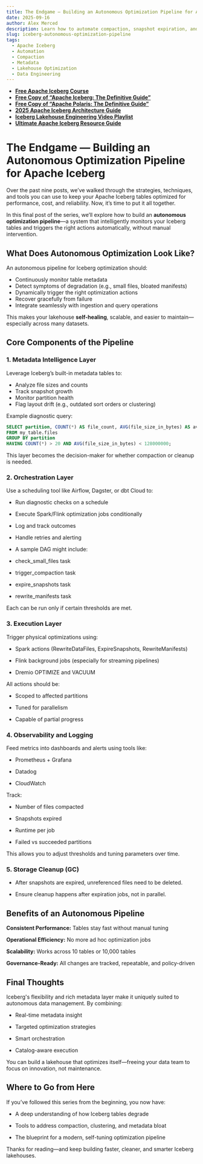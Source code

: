 ```yaml
---
title: The Endgame — Building an Autonomous Optimization Pipeline for Apache Iceberg
date: 2025-09-16
author: Alex Merced
description: Learn how to automate compaction, snapshot expiration, and layout optimization in Apache Iceberg using metadata-driven triggers and orchestration tools for a self-healing lakehouse.
slug: iceberg-autonomous-optimization-pipeline
tags:
  - Apache Iceberg
  - Automation
  - Compaction
  - Metadata
  - Lakehouse Optimization
  - Data Engineering
---
```


- **[Free Apache Iceberg Course](https://hello.dremio.com/webcast-an-apache-iceberg-lakehouse-crash-course-reg.html?utm_source=ev_external_blog&utm_medium=influencer&utm_campaign=optimization_blogs&utm_content=alexmerced&utm_term=external_blog)**  
- **[Free Copy of “Apache Iceberg: The Definitive Guide”](https://hello.dremio.com/wp-apache-iceberg-the-definitive-guide-reg.html?utm_source=ev_external_blog&utm_medium=influencer&utm_campaign=optimization_blogs&utm_content=alexmerced&utm_term=external_blog)**  
- **[Free Copy of “Apache Polaris: The Definitive Guide”](https://hello.dremio.com/wp-apache-polaris-guide-reg.html?utm_source=ev_external_blog&utm_medium=influencer&utm_campaign=optimization_blogs&utm_content=alexmerced&utm_term=external_blog)**  
- **[2025 Apache Iceberg Architecture Guide](https://medium.com/data-engineering-with-dremio/2025-guide-to-architecting-an-iceberg-lakehouse-9b19ed42c9de)**  
- **[Iceberg Lakehouse Engineering Video Playlist](https://youtube.com/playlist?list=PLsLAVBjQJO0p0Yq1fLkoHvt2lEJj5pcYe&si=WTSnqjXZv6Glkc3y)**  
- **[Ultimate Apache Iceberg Resource Guide](https://medium.com/data-engineering-with-dremio/ultimate-directory-of-apache-iceberg-resources-e3e02efac62e)** 

# The Endgame — Building an Autonomous Optimization Pipeline for Apache Iceberg

Over the past nine posts, we’ve walked through the strategies, techniques, and tools you can use to keep your Apache Iceberg tables optimized for performance, cost, and reliability. Now, it’s time to put it all together.

In this final post of the series, we’ll explore how to build an **autonomous optimization pipeline**—a system that intelligently monitors your Iceberg tables and triggers the right actions automatically, without manual intervention.

## What Does Autonomous Optimization Look Like?

An autonomous pipeline for Iceberg optimization should:

- Continuously monitor table metadata
- Detect symptoms of degradation (e.g., small files, bloated manifests)
- Dynamically trigger the right optimization actions
- Recover gracefully from failure
- Integrate seamlessly with ingestion and query operations

This makes your lakehouse **self-healing**, scalable, and easier to maintain—especially across many datasets.

## Core Components of the Pipeline

### 1. **Metadata Intelligence Layer**

Leverage Iceberg’s built-in metadata tables to:
- Analyze file sizes and counts
- Track snapshot growth
- Monitor partition health
- Flag layout drift (e.g., outdated sort orders or clustering)

Example diagnostic query:

```sql
SELECT partition, COUNT(*) AS file_count, AVG(file_size_in_bytes) AS avg_file_size
FROM my_table.files
GROUP BY partition
HAVING COUNT(*) > 20 AND AVG(file_size_in_bytes) < 128000000;
```

This layer becomes the decision-maker for whether compaction or cleanup is needed.

### 2. Orchestration Layer
Use a scheduling tool like Airflow, Dagster, or dbt Cloud to:

- Run diagnostic checks on a schedule

- Execute Spark/Flink optimization jobs conditionally

- Log and track outcomes

- Handle retries and alerting

- A sample DAG might include:

- check_small_files task

- trigger_compaction task

- expire_snapshots task

- rewrite_manifests task

Each can be run only if certain thresholds are met.

### 3. Execution Layer
Trigger physical optimizations using:

- Spark actions (RewriteDataFiles, ExpireSnapshots, RewriteManifests)

- Flink background jobs (especially for streaming pipelines)

- Dremio OPTIMIZE and VACUUM

All actions should be:

- Scoped to affected partitions

- Tuned for parallelism

- Capable of partial progress

### 4. Observability and Logging
Feed metrics into dashboards and alerts using tools like:

- Prometheus + Grafana

- Datadog

- CloudWatch

Track:

- Number of files compacted

- Snapshots expired

- Runtime per job

- Failed vs succeeded partitions

This allows you to adjust thresholds and tuning parameters over time.

### 5. Storage Cleanup (GC)
- After snapshots are expired, unreferenced files need to be deleted.

- Ensure cleanup happens after expiration jobs, not in parallel.

## Benefits of an Autonomous Pipeline
**Consistent Performance:** Tables stay fast without manual tuning

**Operational Efficiency:** No more ad hoc optimization jobs

**Scalability:** Works across 10 tables or 10,000 tables

**Governance-Ready:** All changes are tracked, repeatable, and policy-driven

## Final Thoughts
Iceberg's flexibility and rich metadata layer make it uniquely suited to autonomous data management. By combining:

- Real-time metadata insight

- Targeted optimization strategies

- Smart orchestration

- Catalog-aware execution

You can build a lakehouse that optimizes itself—freeing your data team to focus on innovation, not maintenance.

## Where to Go from Here
If you’ve followed this series from the beginning, you now have:

- A deep understanding of how Iceberg tables degrade

- Tools to address compaction, clustering, and metadata bloat

- The blueprint for a modern, self-tuning optimization pipeline

Thanks for reading—and keep building faster, cleaner, and smarter Iceberg lakehouses.

